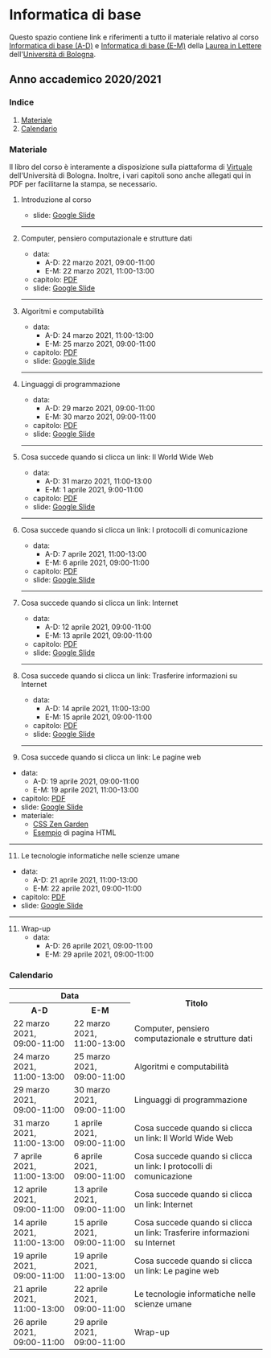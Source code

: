 # Informatica di base

Questo spazio contiene link e riferimenti a tutto il materiale relativo al corso [Informatica di base (A-D)](https://www.unibo.it/it/didattica/insegnamenti/insegnamento/2020/458983) e [Informatica di base (E-M)](https://www.unibo.it/it/didattica/insegnamenti/insegnamento/2020/458984) della [Laurea in Lettere](https://corsi.unibo.it/laurea/lettere) dell'[Università di Bologna](http://www.unibo.it).


## Anno accademico 2020/2021

### Indice

1. [Materiale](#materiale)
2. [Calendario](#calendario)

### Materiale

Il libro del corso è interamente a disposizione sulla piattaforma di [Virtuale](https://virtuale.unibo.it) dell'Università di Bologna. Inoltre, i vari capitoli sono anche allegati qui in PDF per facilitarne la stampa, se necessario.

1. Introduzione al corso
   * slide: [Google Slide](https://tinyurl.com/bi1819-00)
   <hr />
   
2. Computer, pensiero computazionale e strutture dati
   * data:
     * A-D: 22 marzo 2021, 09:00-11:00
     * E-M: 22 marzo 2021, 11:00-13:00
   * capitolo: [PDF](https://basic-inf.github.io/2020-2021/chapters/01.pdf)
   * slide: [Google Slide](https://tinyurl.com/bi1819-01)
   <hr />

3. Algoritmi e computabilità
   * data:
     * A-D: 24 marzo 2021, 11:00-13:00
     * E-M: 25 marzo 2021, 09:00-11:00
   * capitolo: [PDF](https://basic-inf.github.io/2020-2021/chapters/02.pdf)
   * slide: [Google Slide](https://tinyurl.com/bi1819-02)
   <hr />

4. Linguaggi di programmazione
   * data:
     * A-D: 29 marzo 2021, 09:00-11:00
     * E-M: 30 marzo 2021, 09:00-11:00
   * capitolo: [PDF](https://basic-inf.github.io/2020-2021/chapters/03.pdf)
   * slide: [Google Slide](https://tinyurl.com/bi1819-03)
   <hr />

5. Cosa succede quando si clicca un link: Il World Wide Web
   * data:
     * A-D: 31 marzo 2021, 11:00-13:00
     * E-M: 1 aprile 2021, 9:00-11:00
   * capitolo: [PDF](https://basic-inf.github.io/2020-2021/chapters/04.pdf)
   * slide: [Google Slide](https://tinyurl.com/bi1819-04)
   <hr />

6. Cosa succede quando si clicca un link: I protocolli di comunicazione
   * data:
     * A-D: 7 aprile 2021, 11:00-13:00
     * E-M: 6 aprile 2021, 09:00-11:00
   * capitolo: [PDF](https://basic-inf.github.io/2020-2021/chapters/05.pdf)
   * slide: [Google Slide](https://tinyurl.com/bi1819-05)
   <hr />

7. Cosa succede quando si clicca un link: Internet
   * data:
     * A-D: 12 aprile 2021, 09:00-11:00
     * E-M: 13 aprile 2021, 09:00-11:00
   * capitolo: [PDF](https://basic-inf.github.io/2020-2021/chapters/06.pdf)
   * slide: [Google Slide](https://tinyurl.com/bi1819-06)
   <hr />

8. Cosa succede quando si clicca un link: Trasferire informazioni su Internet
   * data:
     * A-D: 14 aprile 2021, 11:00-13:00
     * E-M: 15 aprile 2021, 09:00-11:00
   * capitolo: [PDF](https://basic-inf.github.io/2020-2021/chapters/07.pdf)
   * slide: [Google Slide](https://tinyurl.com/bi1819-07)
   <hr />

9.  Cosa succede quando si clicca un link: Le pagine web
   * data:
     * A-D: 19 aprile 2021, 09:00-11:00
     * E-M: 19 aprile 2021, 11:00-13:00
   * capitolo: [PDF](https://basic-inf.github.io/2020-2021/chapters/08.pdf)
   * slide: [Google Slide](https://tinyurl.com/bi1819-08) 
   * materiale:
     * [CSS Zen Garden](http://www.csszengarden.com/)
     * [Esempio](https://basic-inf.github.io/2020-2021/material/example.html) di pagina HTML
   <hr />

11. Le tecnologie informatiche nelle scienze umane
   * data:
     * A-D: 21 aprile 2021, 11:00-13:00
     * E-M: 22 aprile 2021, 09:00-11:00
   * capitolo: [PDF](https://basic-inf.github.io/2020-2021/chapters/09.pdf)
   * slide: [Google Slide](https://tinyurl.com/bi1819-09) 
   <hr />

11. Wrap-up
    * data:
      * A-D: 26 aprile 2021, 09:00-11:00
      * E-M: 29 aprile 2021, 09:00-11:00
   

### Calendario

<table>
    <tr><th colspan="2">Data</th><th rowspan="2">Titolo</th></tr>
    <tr><th>A-D</th><th>E-M</th></tr>
    <tr><td>22 marzo 2021, 09:00-11:00</td><td>22 marzo 2021, 11:00-13:00</td><td>Computer, pensiero computazionale e strutture dati</td></tr>
    <tr><td>24 marzo 2021, 11:00-13:00</td><td>25 marzo 2021, 09:00-11:00</td><td>Algoritmi e computabilità</td></tr>
    <tr><td>29 marzo 2021, 09:00-11:00</td><td>30 marzo 2021, 09:00-11:00</td><td>Linguaggi di programmazione</td></tr>
    <tr><td>31 marzo 2021, 11:00-13:00</td><td>1 aprile 2021, 09:00-11:00</td><td>Cosa succede quando si clicca un link: Il World Wide Web</td></tr>
    <tr><td>7 aprile 2021, 11:00-13:00</td><td>6 aprile 2021, 09:00-11:00</td><td>Cosa succede quando si clicca un link: I protocolli di comunicazione</td></tr>
    <tr><td>12 aprile 2021, 09:00-11:00</td><td>13 aprile 2021, 09:00-11:00</td><td>Cosa succede quando si clicca un link: Internet</td></tr>
    <tr><td>14 aprile 2021, 11:00-13:00</td><td>15 aprile 2021, 09:00-11:00</td><td>Cosa succede quando si clicca un link: Trasferire informazioni su Internet</td></tr>
    <tr><td>19 aprile 2021, 09:00-11:00</td><td>19 aprile 2021, 11:00-13:00</td><td>Cosa succede quando si clicca un link: Le pagine web</td></tr>
    <tr><td>21 aprile 2021, 11:00-13:00</td><td>22 aprile 2021, 09:00-11:00</td><td>Le tecnologie informatiche nelle scienze umane</td></tr>
    <tr><td>26 aprile 2021, 09:00-11:00</td><td>29 aprile 2021, 09:00-11:00</td><td>Wrap-up</td></tr>
</table>
